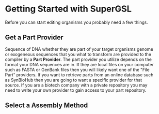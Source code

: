 # Getting Started with SuperGSL

Before you can start editing organisms you probably need a few things.

## Get a Part Provider

Sequence of DNA whether they are part of your target organisms genome or exogeneous sequences that you what to transform are provided to the compiler by a **Part Provider**. The part provider you utilize depends on the format your DNA sequences are in. If they are local files on your computer such as FASTA or GenBank files then you will likely want one of the "File Part" providers. If you want to retrieve parts from an online database such as SynBioHub then you are going to want a specific provider for that source. If you are a biotech company with a private repository you may need to write your own provider to gain access to your part repository.

## Select a Assembly Method
